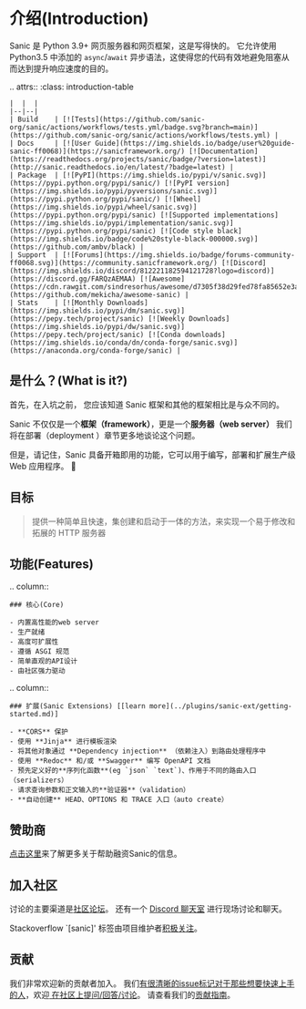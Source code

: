 # 介绍(Introduction)

Sanic 是 Python 3.9+ 网页服务器和网页框架，这是写得快的。 它允许使用 Python3.5 中添加的 <code>async</code>/<code>await</code> 异步语法，这使得您的代码有效地避免阻塞从而达到提升响应速度的目的。

.. attrs::
:class: introduction-table

```
|  |  |
|--|--|
| Build    | [![Tests](https://github.com/sanic-org/sanic/actions/workflows/tests.yml/badge.svg?branch=main)](https://github.com/sanic-org/sanic/actions/workflows/tests.yml) |
| Docs     | [![User Guide](https://img.shields.io/badge/user%20guide-sanic-ff0068)](https://sanicframework.org/) [![Documentation](https://readthedocs.org/projects/sanic/badge/?version=latest)](http://sanic.readthedocs.io/en/latest/?badge=latest) |
| Package  | [![PyPI](https://img.shields.io/pypi/v/sanic.svg)](https://pypi.python.org/pypi/sanic/) [![PyPI version](https://img.shields.io/pypi/pyversions/sanic.svg)](https://pypi.python.org/pypi/sanic/) [![Wheel](https://img.shields.io/pypi/wheel/sanic.svg)](https://pypi.python.org/pypi/sanic) [![Supported implementations](https://img.shields.io/pypi/implementation/sanic.svg)](https://pypi.python.org/pypi/sanic) [![Code style black](https://img.shields.io/badge/code%20style-black-000000.svg)](https://github.com/ambv/black) |
| Support  | [![Forums](https://img.shields.io/badge/forums-community-ff0068.svg)](https://community.sanicframework.org/) [![Discord](https://img.shields.io/discord/812221182594121728?logo=discord)](https://discord.gg/FARQzAEMAA) [![Awesome](https://cdn.rawgit.com/sindresorhus/awesome/d7305f38d29fed78fa85652e3a63e154dd8e8829/media/badge.svg)](https://github.com/mekicha/awesome-sanic) |
| Stats    | [![Monthly Downloads](https://img.shields.io/pypi/dm/sanic.svg)](https://pepy.tech/project/sanic) [![Weekly Downloads](https://img.shields.io/pypi/dw/sanic.svg)](https://pepy.tech/project/sanic) [![Conda downloads](https://img.shields.io/conda/dn/conda-forge/sanic.svg)](https://anaconda.org/conda-forge/sanic) |
```

## 是什么？(What is it?)

首先，在入坑之前， 您应该知道 Sanic 框架和其他的框架相比是与众不同的。

Sanic 不仅仅是一个**框架（framework）**，更是一个**服务器（web server）** 我们将在部署（deployment ）章节更多地谈论这个问题。

但是，请记住，Sanic 具备开箱即用的功能，它可以用于编写，部署和扩展生产级 Web 应用程序。 🚀

## 目标

> 提供一种简单且快速，集创建和启动于一体的方法，来实现一个易于修改和拓展的 HTTP 服务器

## 功能(Features)

.. column::

```
### 核心(Core)

- 内置高性能的web server
- 生产就绪
- 高度可扩展性
- 遵循 ASGI 规范
- 简单直观的API设计
- 由社区强力驱动
```

.. column::

```
### 扩展(Sanic Extensions) [[learn more](../plugins/sanic-ext/getting-started.md)]

- **CORS** 保护
- 使用 **Jinja** 进行模板渲染
- 将其他对象通过 **Dependency injection** （依赖注入）到路由处理程序中
- 使用 **Redoc** 和/或 **Swagger** 编写 OpenAPI 文档
- 预先定义好的**序列化函数**(eg `json` `text`)、作用于不同的路由入口（serializers）
- 请求查询参数和正文输入的**验证器**（validation）
- **自动创建** HEAD、OPTIONS 和 TRACE 入口（auto create）
```

## 赞助商

[点击这里](https://opencollective.com/sanic-org)来了解更多关于帮助融资Sanic的信息。

## 加入社区

讨论的主要渠道是[社区论坛](https://community.sanicframework.org/)。 还有一个 [Discord 聊天室](https://discord.gg/RARQzAEMAA) 进行现场讨论和聊天。

Stackoverflow \`[sanic]' 标签由项目维护者[积极关注](https://stackoverflow.com/questions/tagged/sanic)。

## 贡献

我们非常欢迎新的贡献者加入。 我们[有很清晰的issue标记对于那些想要快速上手的人](https://github.com/sanic-org/sanic/issues?q=is%3Aopen+is%3Aissue+label%3Abeginner)，欢迎[ 在社区上提问/回答/讨论](https://community.sanicframework.org/)。 请查看我们的[贡献指南](https://github.com/sanic-org/sanic/blob/master/CONTRIBUTING.rst)。
